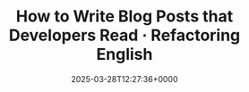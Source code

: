 ---
title: How to Write Blog Posts that Developers Read · Refactoring English
slug: 20250328T122736
date: 2025-03-28T12:27:36+0000
params:
  url: https://refactoringenglish.com/chapters/write-blog-posts-developers-read/
tags:
- writing
- blogging
---